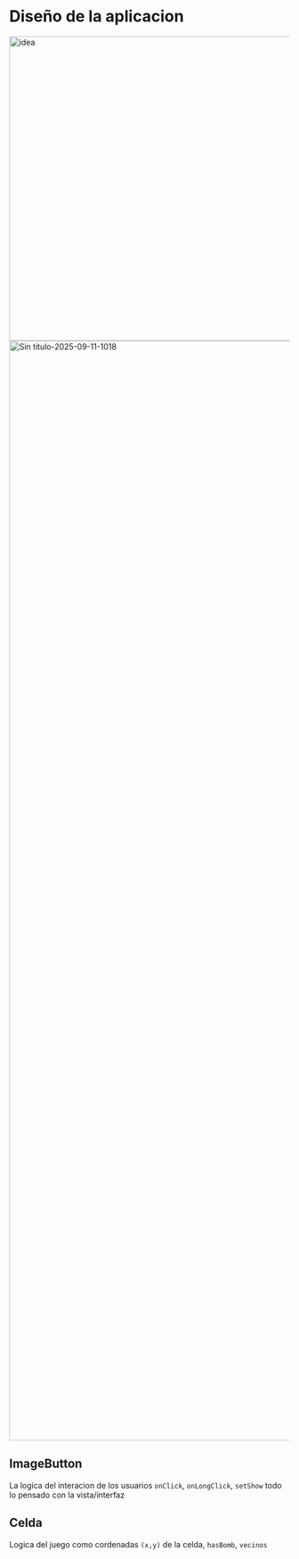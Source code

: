 
# Diseño de la aplicacion

<img width="901" height="546" alt="idea" src="https://github.com/user-attachments/assets/86879311-e596-4625-afc0-a5e82f6d566b" />
<img width="3530" height="1973" alt="Sin título-2025-09-11-1018" src="https://github.com/user-attachments/assets/58efdd48-04b7-4aaa-a014-1e6608fb987e" />

## ImageButton

La logica del interacion de los usuarios `onClick`, `onLongClick`, `setShow` todo lo pensado con la vista/interfaz

## Celda

Logica del juego como cordenadas `(x,y)` de la celda, `hasBomb`, `vecinos`
